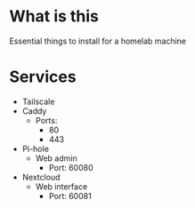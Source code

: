 # What is this
Essential things to install for a homelab machine

# Services
- Tailscale
- Caddy
    - Ports:
        - 80
        - 443
- Pi-hole
    - Web admin
        - Port: 60080
- Nextcloud
    - Web interface
        - Port: 60081
